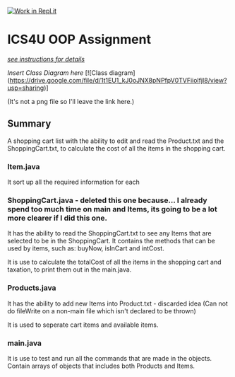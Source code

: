 [![Work in Repl.it](https://classroom.github.com/assets/work-in-replit-14baed9a392b3a25080506f3b7b6d57f295ec2978f6f33ec97e36a161684cbe9.svg)](https://classroom.github.com/online_ide?assignment_repo_id=3824669&assignment_repo_type=AssignmentRepo)
# ICS4U OOP Assignment

[*see instructions for details*](Instructions.md)

*Insert Class Diagram here*
[![Class diagram] (https://drive.google.com/file/d/1t1EU1_kJ0oJNX8pNPfpV0TVFiiolfjI8/view?usp=sharing)]

(It's not a png file so I'll leave the link here.)


## Summary
A shopping cart list with the ability to edit and read the Product.txt and the ShoppingCart.txt, to calculate the cost of all the items in the shopping cart.

### Item.java
It sort up all the required information for each

### ShoppingCart.java - deleted this one because... I already spend too much time on main and Items, its going to be a lot more clearer if I did this one.
It has the ability to read the ShoppingCart.txt to see any Items that are selected to be in the ShoppingCart. It contains the methods that can be used by items, such as: buyNow, isInCart and intCost.

It is use to calculate the totalCost of all the items in the shopping cart and taxation, to print them out in the main.java.

### Products.java
It has the ability to add new Items into Product.txt - discarded idea (Can not do fileWrite on a non-main file which isn't declared to be thrown)

It is used to seperate cart items and available items.

### main.java
It is use to test and run all the commands that are made in the objects. Contain arrays of objects that includes both Products and Items.